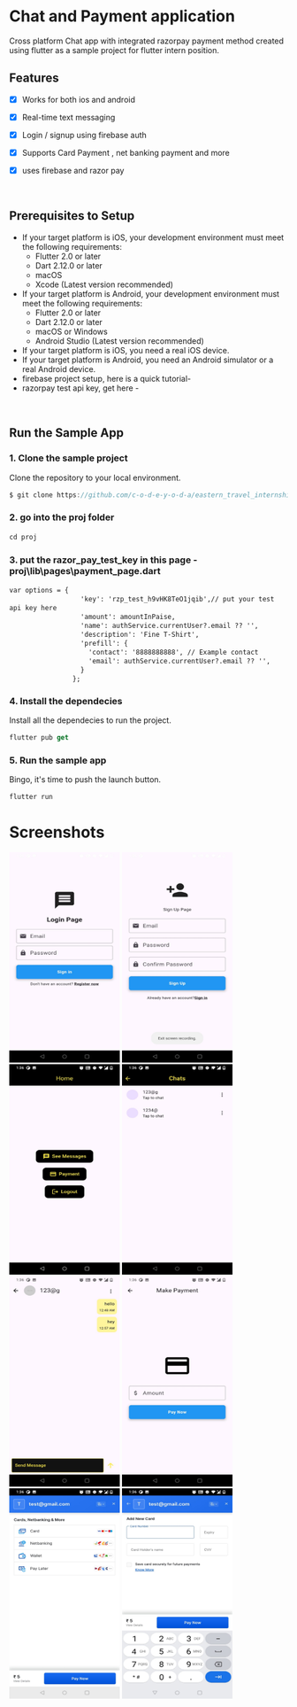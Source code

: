# Chat and Payment application

Cross platform  Chat app with integrated razorpay payment method created using flutter as a sample project for  flutter intern position.



## Features

- [x] Works for both ios and android
- [x] Real-time text messaging
- [x] Login / signup using firebase auth
- [x] Supports Card Payment , net banking payment and more 
- [x] uses firebase and razor pay 



<br/>



## Prerequisites to Setup

- If your target platform is iOS, your development environment must meet the following requirements:
  - Flutter 2.0 or later
  - Dart 2.12.0 or later
  - macOS
  - Xcode (Latest version recommended)
- If your target platform is Android, your development environment must meet the following requirements:
  - Flutter 2.0 or later
  - Dart 2.12.0 or later
  - macOS or Windows
  - Android Studio (Latest version recommended)
- If your target platform is iOS, you need a real iOS device.
- If your target platform is Android, you need an Android simulator or a real Android device.
- firebase project setup, here is a quick tutorial- 
- razorpay test api key, get here - 

<br/>

## Run the Sample App

### 1. Clone the sample project

Clone the repository to your local environment.

```js
$ git clone https://github.com/c-o-d-e-y-o-d-a/eastern_travel_internship
```





### 2. go into the proj folder


```js
cd proj
```


### 3. put the razor_pay_test_key in this page - proj\lib\pages\payment_page.dart


```
var options = {
                  'key': 'rzp_test_h9vHK8TeO1jqib',// put your test api key here
                  'amount': amountInPaise,
                  'name': authService.currentUser?.email ?? '',
                  'description': 'Fine T-Shirt',
                  'prefill': {
                    'contact': '8888888888', // Example contact
                    'email': authService.currentUser?.email ?? '',
                  }
                };
```


### 4. Install the dependecies

Install all the dependecies to run the project.

```js
flutter pub get
```

### 5. Run the sample app

Bingo, it's time to push the launch button.

```js
flutter run
```

# Screenshots


<img src="proj\assets\s8.jpeg" r width="200" height="380">
<img src="proj\assets\s7.jpeg" r width="200" height="380">
<img src="proj\assets\s6.jpeg" r width="200" height="380">
<img src="proj\assets\s5.jpeg" r width="200" height="380">
<img src="proj\assets\s4.jpeg" r width="200" height="380">
<img src="proj\assets\s3.jpeg" r width="200" height="380">
<img src="proj\assets\s2.jpeg" r width="200" height="380">
<img src="proj\assets\s1.jpeg" r width="200" height="380">
